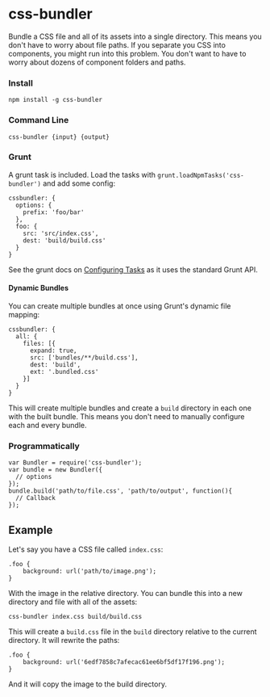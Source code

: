 # css-bundler

Bundle a CSS file and all of its assets into a single directory. This means you don't
have to worry about file paths. If you separate you CSS into components, you might
run into this problem. You don't want to have to worry about dozens of component
folders and paths.

### Install

    npm install -g css-bundler

### Command Line

    css-bundler {input} {output}

### Grunt

A grunt task is included. Load the tasks with `grunt.loadNpmTasks('css-bundler')` and add some config:

    cssbundler: {
      options: {
        prefix: 'foo/bar'
      },
      foo: {
        src: 'src/index.css',
        dest: 'build/build.css'
      }
    }

See the grunt docs on [Configuring Tasks](http://gruntjs.com/configuring-tasks#files) as it uses the
standard Grunt API.

#### Dynamic Bundles

You can create multiple bundles at once using Grunt's dynamic file mapping:

    cssbundler: {
      all: {
        files: [{
          expand: true,
          src: ['bundles/**/build.css'],
          dest: 'build',
          ext: '.bundled.css'
        }]
      }
    }

This will create multiple bundles and create a `build` directory in each one with the built bundle. This
means you don't need to manually configure each and every bundle.

### Programmatically

    var Bundler = require('css-bundler');
    var bundle = new Bundler({
      // options
    });
    bundle.build('path/to/file.css', 'path/to/output', function(){
      // Callback
    });

## Example

Let's say you have a CSS file called `index.css`:

    .foo {
        background: url('path/to/image.png');
    }

With the image in the relative directory. You can bundle this into
a new directory and file with all of the assets:

    css-bundler index.css build/build.css

This will create a `build.css` file in the `build` directory relative
to the current directory. It will rewrite the paths:

    .foo {
        background: url('6edf7858c7afecac61ee6bf5df17f196.png');
    }

And it will copy the image to the build directory.
